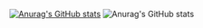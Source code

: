 [![Anurag's GitHub stats](https://github-readme-stats-sigma-five.vercel.app/api?username=slendy98DX)](https://github.com/anuraghazra/github-readme-stats)
![Anurag's GitHub stats](https://github-readme-stats-sigma-five.vercel.app/api?username=anuraghazra&show_icons=true)

<!--
**slendy98DX/slendy98DX** is a ✨ _special_ ✨ repository because its `README.md` (this file) appears on your GitHub profile.

Here are some ideas to get you started:

- 🔭 I’m currently working on ...
- 🌱 I’m currently learning ...
- 👯 I’m looking to collaborate on ...
- 🤔 I’m looking for help with ...
- 💬 Ask me about ...
- 📫 How to reach me: ...
- 😄 Pronouns: ...
- ⚡ Fun fact: ...
-->
